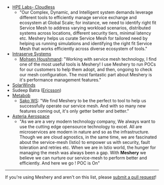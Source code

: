 - [HPE Labs- Cloudless](https://www.labs.hpe.com/page/cloudless)
  - "Our Complex, Dynamic, and Intelligent system demands leverage different tools to efficiently manage service exchange and ecosystem at Global Scale; for instance, we need to identify right fit Service Mesh to address varying workload scenarios, distributed systems across locations, different security tiers, minimal latency etc. Meshery helps us curate Service Mesh for tailored need by helping us running simulations and identifying the right fit Service Mesh that works efficiently across diverse ecosystem of tools."
- [Intraserve Systems](http://intraservesystems.com)
  - [Mohsen Houshmand](https://twitter.com/houshym): "Working with service mesh technology, I find one of the most useful tools is Meshery! I use Meshery to run POCs for our customers to help them adopt, and then, ongoing to check our mesh configuration. The most fantastic part about Meshery is it's performance management features."
- [SolarWinds](https://solarwinds.com)
- Sudeep Batra ([Ericsson](https://www.ericsson.com))
- [Metabob](https://metabob.com)
  - [Sako WS](https://twitter.com/sakows): "We find Meshery to be the perfect to tool to help us successfully operate our service mesh. And with so many new features coming out, it's only getter better and better."
- [Asteria Aerospace](https://asteria.co.in)
  - "As we are a very modern technology company, We always want to use the cutting edge opensource technology to excel. All are microservices are modern in nature and so as the infrastructure. Though we are cloud agnostics, in the same time, we are fascinated about the service-mesh (Istio) to empower us with security, fault toleration and retries etc. When we are in Istio world, the hunger for managing the mesh was always been a gap. With **Meshery** we believe we can nurture our service-mesh to perform better and efficiently. And here we go ! POC is On"
---
If you're using Meshery and aren't on this list, please [submit a pull request](https://github.com/layer5io/meshery/pulls)!
